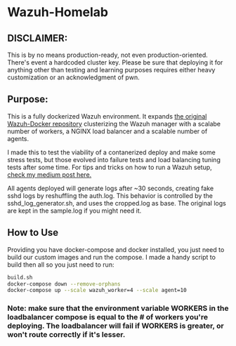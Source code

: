 # Wazuh-Homelab

## DISCLAIMER: 
This is by no means production-ready, not even production-oriented. There's event a hardcoded cluster key. 
Please be sure that deploying it for anything other than testing and learning purposes requires either heavy customization or an acknowledgment of pwn.

## Purpose:
This is a fully dockerized Wazuh environment. It expands [the original Wazuh-Docker repository](https://github.com/wazuh/wazuh-docker) clusterizing the Wazuh manager with a scalabe number of workers, a NGINX load balancer and a scalable number of agents.

I made this to test the viability of a contanerized deploy and make some stress tests, but those evolved into failure tests and load balancing tuning tests after some time. For tips and tricks on how to run a Wazuh setup, [check my medium post here.](https://medium.com/@Gurulhu/tips-for-setting-up-a-wazuh-cluster-f05665023c10?sk=9fb8e6088d9f9021bf2d50223c223b60)

All agents deployed will generate logs after ~30 seconds, creating fake sshd logs by reshuffling the auth.log.
This behavior is controlled by the sshd_log_generator.sh, and uses the cropped.log as base. The original logs are kept in the sample.log if you might need it.

## How to Use
Providing you have docker-compose and docker installed, you just need to build our custom images and run the compose.
I made a handy script to build then all so you just need to run:

```bash
build.sh 
docker-compose down --remove-orphans 
docker-compose up --scale wazuh_worker=4 --scale agent=10
```

### Note: make sure that the environment variable WORKERS in the loadbalancer compose is equal to the # of workers you're deploying. The loadbalancer will fail if WORKERS is greater, or won't route correctly if it's lesser.
